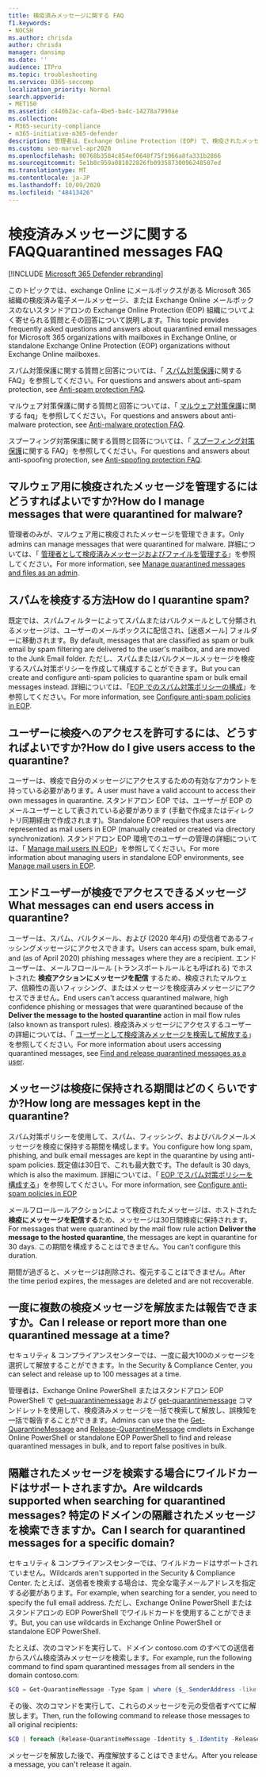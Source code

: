 ```yaml
---
title: 検疫済みメッセージに関する FAQ
f1.keywords:
- NOCSH
ms.author: chrisda
author: chrisda
manager: dansimp
ms.date: ''
audience: ITPro
ms.topic: troubleshooting
ms.service: O365-seccomp
localization_priority: Normal
search.appverid:
- MET150
ms.assetid: c440b2ac-cafa-4be5-ba4c-14278a7990ae
ms.collection:
- M365-security-compliance
- m365-initiative-m365-defender
description: 管理者は、Exchange Online Protection (EOP) で、検疫されたメッセージについてよく寄せられる質問と回答を確認できます。
ms.custom: seo-marvel-apr2020
ms.openlocfilehash: 00768b3584c854ef0648f75f1966a8fa331b2866
ms.sourcegitcommit: 5e1b8c959a081022826fb09358730096248507ed
ms.translationtype: MT
ms.contentlocale: ja-JP
ms.lasthandoff: 10/09/2020
ms.locfileid: "48413426"
---
```

# <a name="quarantined-messages-faq"></a><span data-ttu-id="13405-103">検疫済みメッセージに関する FAQ</span><span class="sxs-lookup"><span data-stu-id="13405-103">Quarantined messages FAQ</span></span>

[!INCLUDE [Microsoft 365 Defender rebranding](../includes/microsoft-defender-for-office.md)]


<span data-ttu-id="13405-104">このトピックでは、exchange Online にメールボックスがある Microsoft 365 組織の検疫済み電子メールメッセージ、または Exchange Online メールボックスのないスタンドアロンの Exchange Online Protection (EOP) 組織についてよく寄せられる質問とその回答について説明します。</span><span class="sxs-lookup"><span data-stu-id="13405-104">This topic provides frequently asked questions and answers about quarantined email messages for Microsoft 365 organizations with mailboxes in Exchange Online, or standalone Exchange Online Protection (EOP) organizations without Exchange Online mailboxes.</span></span>

<span data-ttu-id="13405-105">スパム対策保護に関する質問と回答については、「 [スパム対策保護](anti-spam-protection-faq.md)に関する FAQ」を参照してください。</span><span class="sxs-lookup"><span data-stu-id="13405-105">For questions and answers about anti-spam protection, see [Anti-spam protection FAQ](anti-spam-protection-faq.md).</span></span>

<span data-ttu-id="13405-106">マルウェア対策保護に関する質問と回答については、「 [マルウェア対策保護](anti-malware-protection-faq-eop.md)に関する faq」を参照してください。</span><span class="sxs-lookup"><span data-stu-id="13405-106">For questions and answers about anti-malware protection, see [Anti-malware protection FAQ](anti-malware-protection-faq-eop.md).</span></span>

<span data-ttu-id="13405-107">スプーフィング対策保護に関する質問と回答については、「 [スプーフィング対策保護](anti-spoofing-protection-faq.md)に関する FAQ」を参照してください。</span><span class="sxs-lookup"><span data-stu-id="13405-107">For questions and answers about anti-spoofing protection, see [Anti-spoofing protection FAQ](anti-spoofing-protection-faq.md).</span></span>

## <a name="how-do-i-manage-messages-that-were-quarantined-for-malware"></a><span data-ttu-id="13405-108">マルウェア用に検疫されたメッセージを管理するにはどうすればよいですか?</span><span class="sxs-lookup"><span data-stu-id="13405-108">How do I manage messages that were quarantined for malware?</span></span>

<span data-ttu-id="13405-109">管理者のみが、マルウェア用に検疫されたメッセージを管理できます。</span><span class="sxs-lookup"><span data-stu-id="13405-109">Only admins can manage messages that were quarantined for malware.</span></span> <span data-ttu-id="13405-110">詳細については、「 [管理者として検疫済みメッセージおよびファイルを管理する](manage-quarantined-messages-and-files.md)」を参照してください。</span><span class="sxs-lookup"><span data-stu-id="13405-110">For more information, see [Manage quarantined messages and files as an admin](manage-quarantined-messages-and-files.md).</span></span>

## <a name="how-do-i-quarantine-spam"></a><span data-ttu-id="13405-111">スパムを検疫する方法</span><span class="sxs-lookup"><span data-stu-id="13405-111">How do I quarantine spam?</span></span>

<span data-ttu-id="13405-112">既定では、スパムフィルターによってスパムまたはバルクメールとして分類されるメッセージは、ユーザーのメールボックスに配信され、[迷惑メール] フォルダーに移動されます。</span><span class="sxs-lookup"><span data-stu-id="13405-112">By default, messages that are classified as spam or bulk email by spam filtering are delivered to the user's mailbox, and are moved to the Junk Email folder.</span></span> <span data-ttu-id="13405-113">ただし、スパムまたはバルクメールメッセージを検疫するスパム対策ポリシーを作成して構成することができます。</span><span class="sxs-lookup"><span data-stu-id="13405-113">But you can create and configure anti-spam policies to quarantine spam or bulk email messages instead.</span></span> <span data-ttu-id="13405-114">詳細については、「[EOP でのスパム対策ポリシーの構成](configure-your-spam-filter-policies.md)」を参照してください。</span><span class="sxs-lookup"><span data-stu-id="13405-114">For more information, see [Configure anti-spam policies in EOP](configure-your-spam-filter-policies.md).</span></span>

## <a name="how-do-i-give-users-access-to-the-quarantine"></a><span data-ttu-id="13405-115">ユーザーに検疫へのアクセスを許可するには、どうすればよいですか?</span><span class="sxs-lookup"><span data-stu-id="13405-115">How do I give users access to the quarantine?</span></span>

<span data-ttu-id="13405-116">ユーザーは、検疫で自分のメッセージにアクセスするための有効なアカウントを持っている必要があります。</span><span class="sxs-lookup"><span data-stu-id="13405-116">A user must have a valid account to access their own messages in quarantine.</span></span> <span data-ttu-id="13405-117">スタンドアロン EOP では、ユーザーが EOP のメールユーザーとして表されている必要があります (手動で作成またはディレクトリ同期経由で作成されます)。</span><span class="sxs-lookup"><span data-stu-id="13405-117">Standalone EOP requires that users are represented as mail users in EOP (manually created or created via directory synchronization).</span></span> <span data-ttu-id="13405-118">スタンドアロン EOP 環境でのユーザーの管理の詳細については、「 [Manage mail users IN EOP](manage-mail-users-in-eop.md)」を参照してください。</span><span class="sxs-lookup"><span data-stu-id="13405-118">For more information about managing users in standalone EOP environments, see [Manage mail users in EOP](manage-mail-users-in-eop.md).</span></span>

## <a name="what-messages-can-end-users-access-in-quarantine"></a><span data-ttu-id="13405-119">エンドユーザーが検疫でアクセスできるメッセージ</span><span class="sxs-lookup"><span data-stu-id="13405-119">What messages can end users access in quarantine?</span></span>

<span data-ttu-id="13405-120">ユーザーは、スパム、バルクメール、および (2020 年4月) の受信者であるフィッシングメッセージにアクセスできます。</span><span class="sxs-lookup"><span data-stu-id="13405-120">Users can access spam, bulk email, and (as of April 2020) phishing messages where they are a recipient.</span></span> <span data-ttu-id="13405-121">エンドユーザーは、メールフロールール (トランスポートルールとも呼ばれる) でホストされた **検疫アクションにメッセージを配信** するため、検疫されたマルウェア、信頼性の高いフィッシング、またはメッセージを検疫済みメッセージにアクセスできません。</span><span class="sxs-lookup"><span data-stu-id="13405-121">End users can't access quarantined malware, high confidence phishing or messages that were quarantined because of the **Deliver the message to the hosted quarantine** action in mail flow rules (also known as transport rules).</span></span> <span data-ttu-id="13405-122">検疫済みメッセージにアクセスするユーザーの詳細については、「 [ユーザーとして検疫済みメッセージを検索して解放する](find-and-release-quarantined-messages-as-a-user.md)」を参照してください。</span><span class="sxs-lookup"><span data-stu-id="13405-122">For more information about users accessing quarantined messages, see [Find and release quarantined messages as a user](find-and-release-quarantined-messages-as-a-user.md).</span></span>

## <a name="how-long-are-messages-kept-in-the-quarantine"></a><span data-ttu-id="13405-123">メッセージは検疫に保持される期間はどのくらいですか?</span><span class="sxs-lookup"><span data-stu-id="13405-123">How long are messages kept in the quarantine?</span></span>

<span data-ttu-id="13405-124">スパム対策ポリシーを使用して、スパム、フィッシング、およびバルクメールメッセージを検疫に保持する期間を構成します。</span><span class="sxs-lookup"><span data-stu-id="13405-124">You configure how long spam, phishing, and bulk email messages are kept in the quarantine by using anti-spam policies.</span></span> <span data-ttu-id="13405-125">既定値は30日で、これも最大数です。</span><span class="sxs-lookup"><span data-stu-id="13405-125">The default is 30 days, which is also the maximum.</span></span> <span data-ttu-id="13405-126">詳細については、「 [EOP でスパム対策ポリシーを構成する](configure-your-spam-filter-policies.md)」を参照してください。</span><span class="sxs-lookup"><span data-stu-id="13405-126">For more information, see [Configure anti-spam policies in EOP](configure-your-spam-filter-policies.md)</span></span>

<span data-ttu-id="13405-127">メールフロールールアクションによって検疫されたメッセージは、ホストされた **検疫にメッセージを配信する**ため、メッセージは30日間検疫に保持されます。</span><span class="sxs-lookup"><span data-stu-id="13405-127">For messages that were quarantined by the mail flow rule action **Deliver the message to the hosted quarantine**, the messages are kept in quarantine for 30 days.</span></span> <span data-ttu-id="13405-128">この期間を構成することはできません。</span><span class="sxs-lookup"><span data-stu-id="13405-128">You can't configure this duration.</span></span>

<span data-ttu-id="13405-129">期間が過ぎると、メッセージは削除され、復元することはできません。</span><span class="sxs-lookup"><span data-stu-id="13405-129">After the time period expires, the messages are deleted and are not recoverable.</span></span>

## <a name="can-i-release-or-report-more-than-one-quarantined-message-at-a-time"></a><span data-ttu-id="13405-130">一度に複数の検疫メッセージを解放または報告できますか。</span><span class="sxs-lookup"><span data-stu-id="13405-130">Can I release or report more than one quarantined message at a time?</span></span>

<span data-ttu-id="13405-131">セキュリティ & コンプライアンスセンターでは、一度に最大100のメッセージを選択して解放することができます。</span><span class="sxs-lookup"><span data-stu-id="13405-131">In the Security & Compliance Center, you can select and release up to 100 messages at a time.</span></span>

<span data-ttu-id="13405-132">管理者は、Exchange Online PowerShell またはスタンドアロン EOP PowerShell で [get-quarantinemessage](https://docs.microsoft.com/powershell/module/exchange/get-quarantinemessage) および [get-quarantinemessage](https://docs.microsoft.com/powershell/module/exchange/release-quarantinemessage) コマンドレットを使用して、検疫済みメッセージを一括で検索して解放し、誤検知を一括で報告することができます。</span><span class="sxs-lookup"><span data-stu-id="13405-132">Admins can use the the [Get-QuarantineMessage](https://docs.microsoft.com/powershell/module/exchange/get-quarantinemessage) and [Release-QuarantineMessage](https://docs.microsoft.com/powershell/module/exchange/release-quarantinemessage) cmdlets in Exchange Online PowerShell or standalone EOP PowerShell to find and release quarantined messages in bulk, and to report false positives in bulk.</span></span>

## <a name="are-wildcards-supported-when-searching-for-quarantined-messages-can-i-search-for-quarantined-messages-for-a-specific-domain"></a><span data-ttu-id="13405-133">隔離されたメッセージを検索する場合にワイルドカードはサポートされますか。</span><span class="sxs-lookup"><span data-stu-id="13405-133">Are wildcards supported when searching for quarantined messages?</span></span> <span data-ttu-id="13405-134">特定のドメインの隔離されたメッセージを検索できますか。</span><span class="sxs-lookup"><span data-stu-id="13405-134">Can I search for quarantined messages for a specific domain?</span></span>

<span data-ttu-id="13405-135">セキュリティ & コンプライアンスセンターでは、ワイルドカードはサポートされていません。</span><span class="sxs-lookup"><span data-stu-id="13405-135">Wildcards aren't supported in the Security & Compliance Center.</span></span> <span data-ttu-id="13405-136">たとえば、送信者を検索する場合は、完全な電子メールアドレスを指定する必要があります。</span><span class="sxs-lookup"><span data-stu-id="13405-136">For example, when searching for a sender, you need to specify the full email address.</span></span> <span data-ttu-id="13405-137">ただし、Exchange Online PowerShell またはスタンドアロンの EOP PowerShell でワイルドカードを使用することができます。</span><span class="sxs-lookup"><span data-stu-id="13405-137">But, you can use wildcards in Exchange Online PowerShell or standalone EOP PowerShell.</span></span>

<span data-ttu-id="13405-138">たとえば、次のコマンドを実行して、ドメイン contoso.com のすべての送信者からスパム検疫済みメッセージを検索します。</span><span class="sxs-lookup"><span data-stu-id="13405-138">For example, run the following command to find spam quarantined messages from all senders in the domain contoso.com:</span></span>

```powershell
$CQ = Get-QuarantineMessage -Type Spam | where {$_.SenderAddress -like "*@contoso.com"}
```

<span data-ttu-id="13405-139">その後、次のコマンドを実行して、これらのメッセージを元の受信者すべてに解放します。</span><span class="sxs-lookup"><span data-stu-id="13405-139">Then, run the following command to release those messages to all original recipients:</span></span>

```powershell
$CQ | foreach {Release-QuarantineMessage -Identity $_.Identity -ReleaseToAll}
```

<span data-ttu-id="13405-140">メッセージを解放した後で、再度解放することはできません。</span><span class="sxs-lookup"><span data-stu-id="13405-140">After you release a message, you can't release it again.</span></span>
